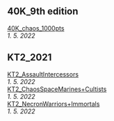 ## 40K_9th edition

[40K_chaos_1000pts](./40K_chaos_1000pts.html)\
*1. 5. 2022*

## KT2_2021

[KT2_AssaultIntercessors](./KT_AssaultIntercessors.html)\
*1. 5. 2022*\
[KT2_ChaosSpaceMarines+Cultists](./KT_ChaosSpaceMarines%2BCultists.html)\
*1. 5. 2022*\
[KT2_NecronWarriors+Immortals](./KT_NecronWarriors+Immortals.html)\
*1. 5. 2022*